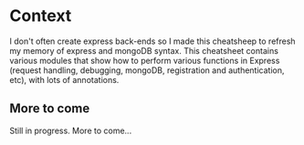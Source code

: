 # Context
I don't often create express back-ends so I made this cheatsheep to refresh my memory of express and mongoDB syntax. This cheatsheet contains various modules that show how to perform various functions in Express (request handling, debugging, mongoDB, registration and authentication, etc), with lots of annotations.

## More to come
Still in progress. More to come...